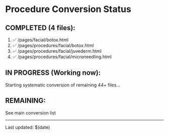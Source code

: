 # Procedure Conversion Status

## COMPLETED (4 files):
1. ✅ /pages/facial/botox.html
2. ✅ /pages/procedures/facial/botox.html  
3. ✅ /pages/procedures/facial/juvederm.html
4. ✅ /pages/procedures/facial/microneedling.html

## IN PROGRESS (Working now):
Starting systematic conversion of remaining 44+ files...

## REMAINING:
See main conversion list

---
Last updated: $(date)
